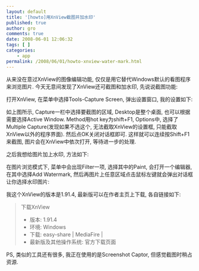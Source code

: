 ```yaml
---
layout: default
title: '[howto]用XnView截图并加水印'
published: true
author: gro
comments: true
date: 2008-06-01 12:06:32
tags: [ ]
categories:
    - app
permalink: /2008/06/01/howto-xnview-water-mark.html
---
```

从来没在意过XnView的图像编辑功能, 仅仅是用它替代Windows默认的看图程序来浏览图片. 今天无意间发现了XnView还可截图和加水印, 先说说截图功能:

打开XnView, 在菜单中选择Tools-Capture Screen, 弹出设置窗口, 我的设置如下:


  


如上图所示, Capture一栏中选择要截图的区域, Desktop是整个桌面, 也可以根据需要选择Active Window. Method用hot key为shift+F1, Options中, 选择了Multiple Capture(发现如果不选这个, 无法截取XnView的设置框, 只能截取XnView以外的程序界面). 然后点OK关闭对话框即可. 这样就可以连续按Shift+F1来截图, 图片会在XnView中依次打开, 等待进一步的处理.

之后我想给图片加上水印, 方法如下:

在图片浏览模式下, 菜单中会出现Filter一项, 选择其中的Paint, 会打开一个编辑器, 在其中选择Add Watermark, 然后再图片上任意区域点击鼠标左键就会弹出对话框让你选择水印图片:


  



  


我这个XnView的版本是1.91.4, 最新版可以在作者主页上下载, 各自链接如下:

> 下载XnView
> 
>   * 版本: 1.91.4
>   * 环境: Windows
>   * 下载: easy-share | MediaFire |
>   * 最新版及其他操作系统: 官方下载页面

PS, 类似的工具还有很多, 我正在使用的是Screenshot Captor, 但感觉截图时稍占资源.
